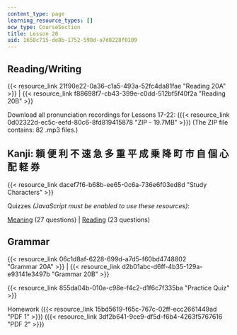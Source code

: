 ```yaml
---
content_type: page
learning_resource_types: []
ocw_type: CourseSection
title: Lesson 20
uid: 1658c715-de8b-1752-598d-a7d8228f0109
---
```


Reading/Writing
---------------

{{< resource_link 21f90e22-0a36-c1a5-493a-52fc4da81fae "Reading 20A" >}} | {{< resource_link f88698f7-cb43-399e-c0dd-512bf5f40f2a "Reading 20B" >}}

Download all pronunciation recordings for Lessons 17-22: ({{< resource_link 0d02322d-ec5c-eefd-80c6-8fd819415878 "ZIP - 19.7MB" >}}) (The ZIP file contains: 82 .mp3 files.)

Kanji: 頼 便 利 不 速 急 多 重 平 成 乗 降 町 市 自 個 心 配 軽 券
----------------------------------------------

{{< resource_link dacef7f6-b68b-ee65-0c6a-736e6f03ed8d "Study Characters" >}}

Quizzes _(JavaScript must be enabled to use these resources)_:

[Meaning](/ans7870/21f/21f.504/s09/lesson20/kanji20-mean/kq20meanq1.html) (27 questions) | [Reading](/ans7870/21f/21f.504/s09/lesson20/kanji20-read/kq20readq1.html) (23 questions)

Grammar
-------

{{< resource_link 06c1d8af-6228-699d-a7d5-f60bd4748802 "Grammar 20A" >}} | {{< resource_link d2b01abc-d6ff-4b35-129a-e93141e3497b "Grammar 20B" >}}

{{< resource_link 855da04b-010a-c98e-f4c2-d1f6c7f335ba "Practice Quiz" >}}

Homework ({{< resource_link 15bd5619-f65c-767c-02ff-ecc2661449ad "PDF 1" >}}) ({{< resource_link 3df2b641-9ce9-df5d-f6b4-4263f5767616 "PDF 2" >}})